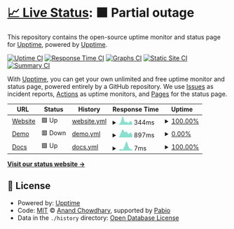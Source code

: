 # [📈 Live Status](https://status.upvado.com): <!--live status--> **🟧 Partial outage**

This repository contains the open-source uptime monitor and status page for [Upptime](https://upptime.js.org), powered by [Upptime](https://github.com/upptime/upptime).

[![Uptime CI](https://github.com/upptime/status.upvado.com/workflows/Uptime%20CI/badge.svg)](https://github.com/upptime/status.upvado.com/actions?query=workflow%3A%22Uptime+CI%22)
[![Response Time CI](https://github.com/upptime/status.upvado.com/workflows/Response%20Time%20CI/badge.svg)](https://github.com/upptime/status.upvado.com/actions?query=workflow%3A%22Response+Time+CI%22)
[![Graphs CI](https://github.com/upptime/status.upvado.com/workflows/Graphs%20CI/badge.svg)](https://github.com/upptime/status.upvado.com/actions?query=workflow%3A%22Graphs+CI%22)
[![Static Site CI](https://github.com/upptime/status.upvado.com/workflows/Static%20Site%20CI/badge.svg)](https://github.com/upptime/status.upvado.com/actions?query=workflow%3A%22Static+Site+CI%22)
[![Summary CI](https://github.com/upptime/status.upvado.com/workflows/Summary%20CI/badge.svg)](https://github.com/upptime/status.upvado.com/actions?query=workflow%3A%22Summary+CI%22)

With [Upptime](https://upptime.js.org), you can get your own unlimited and free uptime monitor and status page, powered entirely by a GitHub repository. We use [Issues](https://github.com/upptime/status.upvado.com/issues) as incident reports, [Actions](https://github.com/upptime/status.upvado.com/actions) as uptime monitors, and [Pages](https://status.upvado.com) for the status page.

<!--start: status pages-->
<!-- This summary is generated by Upptime (https://github.com/upptime/upptime) -->
<!-- Do not edit this manually, your changes will be overwritten -->
<!-- prettier-ignore -->
| URL | Status | History | Response Time | Uptime |
| --- | ------ | ------- | ------------- | ------ |
| <img alt="" src="https://icons.duckduckgo.com/ip3/upvado.com.ico" height="13"> [Website](https://upvado.com) | 🟩 Up | [website.yml](https://github.com/upvado/status.uptime.com/commits/HEAD/history/website.yml) | <details><summary><img alt="Response time graph" src="./graphs/website/response-time-week.png" height="20"> 344ms</summary><br><a href="https://status.upvado.com/history/website"><img alt="Response time 333" src="https://img.shields.io/endpoint?url=https%3A%2F%2Fraw.githubusercontent.com%2Fupvado%2Fstatus.uptime.com%2FHEAD%2Fapi%2Fwebsite%2Fresponse-time.json"></a><br><a href="https://status.upvado.com/history/website"><img alt="24-hour response time 222" src="https://img.shields.io/endpoint?url=https%3A%2F%2Fraw.githubusercontent.com%2Fupvado%2Fstatus.uptime.com%2FHEAD%2Fapi%2Fwebsite%2Fresponse-time-day.json"></a><br><a href="https://status.upvado.com/history/website"><img alt="7-day response time 344" src="https://img.shields.io/endpoint?url=https%3A%2F%2Fraw.githubusercontent.com%2Fupvado%2Fstatus.uptime.com%2FHEAD%2Fapi%2Fwebsite%2Fresponse-time-week.json"></a><br><a href="https://status.upvado.com/history/website"><img alt="30-day response time 288" src="https://img.shields.io/endpoint?url=https%3A%2F%2Fraw.githubusercontent.com%2Fupvado%2Fstatus.uptime.com%2FHEAD%2Fapi%2Fwebsite%2Fresponse-time-month.json"></a><br><a href="https://status.upvado.com/history/website"><img alt="1-year response time 333" src="https://img.shields.io/endpoint?url=https%3A%2F%2Fraw.githubusercontent.com%2Fupvado%2Fstatus.uptime.com%2FHEAD%2Fapi%2Fwebsite%2Fresponse-time-year.json"></a></details> | <details><summary><a href="https://status.upvado.com/history/website">100.00%</a></summary><a href="https://status.upvado.com/history/website"><img alt="All-time uptime 100.00%" src="https://img.shields.io/endpoint?url=https%3A%2F%2Fraw.githubusercontent.com%2Fupvado%2Fstatus.uptime.com%2FHEAD%2Fapi%2Fwebsite%2Fuptime.json"></a><br><a href="https://status.upvado.com/history/website"><img alt="24-hour uptime 100.00%" src="https://img.shields.io/endpoint?url=https%3A%2F%2Fraw.githubusercontent.com%2Fupvado%2Fstatus.uptime.com%2FHEAD%2Fapi%2Fwebsite%2Fuptime-day.json"></a><br><a href="https://status.upvado.com/history/website"><img alt="7-day uptime 100.00%" src="https://img.shields.io/endpoint?url=https%3A%2F%2Fraw.githubusercontent.com%2Fupvado%2Fstatus.uptime.com%2FHEAD%2Fapi%2Fwebsite%2Fuptime-week.json"></a><br><a href="https://status.upvado.com/history/website"><img alt="30-day uptime 100.00%" src="https://img.shields.io/endpoint?url=https%3A%2F%2Fraw.githubusercontent.com%2Fupvado%2Fstatus.uptime.com%2FHEAD%2Fapi%2Fwebsite%2Fuptime-month.json"></a><br><a href="https://status.upvado.com/history/website"><img alt="1-year uptime 100.00%" src="https://img.shields.io/endpoint?url=https%3A%2F%2Fraw.githubusercontent.com%2Fupvado%2Fstatus.uptime.com%2FHEAD%2Fapi%2Fwebsite%2Fuptime-year.json"></a></details>
| <img alt="" src="https://icons.duckduckgo.com/ip3/demo.upvado.com.ico" height="13"> [Demo](https://demo.upvado.com) | 🟥 Down | [demo.yml](https://github.com/upvado/status.uptime.com/commits/HEAD/history/demo.yml) | <details><summary><img alt="Response time graph" src="./graphs/demo/response-time-week.png" height="20"> 897ms</summary><br><a href="https://status.upvado.com/history/demo"><img alt="Response time 803" src="https://img.shields.io/endpoint?url=https%3A%2F%2Fraw.githubusercontent.com%2Fupvado%2Fstatus.uptime.com%2FHEAD%2Fapi%2Fdemo%2Fresponse-time.json"></a><br><a href="https://status.upvado.com/history/demo"><img alt="24-hour response time 583" src="https://img.shields.io/endpoint?url=https%3A%2F%2Fraw.githubusercontent.com%2Fupvado%2Fstatus.uptime.com%2FHEAD%2Fapi%2Fdemo%2Fresponse-time-day.json"></a><br><a href="https://status.upvado.com/history/demo"><img alt="7-day response time 897" src="https://img.shields.io/endpoint?url=https%3A%2F%2Fraw.githubusercontent.com%2Fupvado%2Fstatus.uptime.com%2FHEAD%2Fapi%2Fdemo%2Fresponse-time-week.json"></a><br><a href="https://status.upvado.com/history/demo"><img alt="30-day response time 765" src="https://img.shields.io/endpoint?url=https%3A%2F%2Fraw.githubusercontent.com%2Fupvado%2Fstatus.uptime.com%2FHEAD%2Fapi%2Fdemo%2Fresponse-time-month.json"></a><br><a href="https://status.upvado.com/history/demo"><img alt="1-year response time 803" src="https://img.shields.io/endpoint?url=https%3A%2F%2Fraw.githubusercontent.com%2Fupvado%2Fstatus.uptime.com%2FHEAD%2Fapi%2Fdemo%2Fresponse-time-year.json"></a></details> | <details><summary><a href="https://status.upvado.com/history/demo">0.00%</a></summary><a href="https://status.upvado.com/history/demo"><img alt="All-time uptime 0.32%" src="https://img.shields.io/endpoint?url=https%3A%2F%2Fraw.githubusercontent.com%2Fupvado%2Fstatus.uptime.com%2FHEAD%2Fapi%2Fdemo%2Fuptime.json"></a><br><a href="https://status.upvado.com/history/demo"><img alt="24-hour uptime 0.00%" src="https://img.shields.io/endpoint?url=https%3A%2F%2Fraw.githubusercontent.com%2Fupvado%2Fstatus.uptime.com%2FHEAD%2Fapi%2Fdemo%2Fuptime-day.json"></a><br><a href="https://status.upvado.com/history/demo"><img alt="7-day uptime 0.00%" src="https://img.shields.io/endpoint?url=https%3A%2F%2Fraw.githubusercontent.com%2Fupvado%2Fstatus.uptime.com%2FHEAD%2Fapi%2Fdemo%2Fuptime-week.json"></a><br><a href="https://status.upvado.com/history/demo"><img alt="30-day uptime 1.38%" src="https://img.shields.io/endpoint?url=https%3A%2F%2Fraw.githubusercontent.com%2Fupvado%2Fstatus.uptime.com%2FHEAD%2Fapi%2Fdemo%2Fuptime-month.json"></a><br><a href="https://status.upvado.com/history/demo"><img alt="1-year uptime 0.32%" src="https://img.shields.io/endpoint?url=https%3A%2F%2Fraw.githubusercontent.com%2Fupvado%2Fstatus.uptime.com%2FHEAD%2Fapi%2Fdemo%2Fuptime-year.json"></a></details>
| <img alt="" src="https://icons.duckduckgo.com/ip3/upvado.com.ico" height="13"> [Docs](https://upvado.com) | 🟩 Up | [docs.yml](https://github.com/upvado/status.uptime.com/commits/HEAD/history/docs.yml) | <details><summary><img alt="Response time graph" src="./graphs/docs/response-time-week.png" height="20"> 7ms</summary><br><a href="https://status.upvado.com/history/docs"><img alt="Response time 7" src="https://img.shields.io/endpoint?url=https%3A%2F%2Fraw.githubusercontent.com%2Fupvado%2Fstatus.uptime.com%2FHEAD%2Fapi%2Fdocs%2Fresponse-time.json"></a><br><a href="https://status.upvado.com/history/docs"><img alt="24-hour response time 3" src="https://img.shields.io/endpoint?url=https%3A%2F%2Fraw.githubusercontent.com%2Fupvado%2Fstatus.uptime.com%2FHEAD%2Fapi%2Fdocs%2Fresponse-time-day.json"></a><br><a href="https://status.upvado.com/history/docs"><img alt="7-day response time 7" src="https://img.shields.io/endpoint?url=https%3A%2F%2Fraw.githubusercontent.com%2Fupvado%2Fstatus.uptime.com%2FHEAD%2Fapi%2Fdocs%2Fresponse-time-week.json"></a><br><a href="https://status.upvado.com/history/docs"><img alt="30-day response time 7" src="https://img.shields.io/endpoint?url=https%3A%2F%2Fraw.githubusercontent.com%2Fupvado%2Fstatus.uptime.com%2FHEAD%2Fapi%2Fdocs%2Fresponse-time-month.json"></a><br><a href="https://status.upvado.com/history/docs"><img alt="1-year response time 7" src="https://img.shields.io/endpoint?url=https%3A%2F%2Fraw.githubusercontent.com%2Fupvado%2Fstatus.uptime.com%2FHEAD%2Fapi%2Fdocs%2Fresponse-time-year.json"></a></details> | <details><summary><a href="https://status.upvado.com/history/docs">100.00%</a></summary><a href="https://status.upvado.com/history/docs"><img alt="All-time uptime 100.00%" src="https://img.shields.io/endpoint?url=https%3A%2F%2Fraw.githubusercontent.com%2Fupvado%2Fstatus.uptime.com%2FHEAD%2Fapi%2Fdocs%2Fuptime.json"></a><br><a href="https://status.upvado.com/history/docs"><img alt="24-hour uptime 100.00%" src="https://img.shields.io/endpoint?url=https%3A%2F%2Fraw.githubusercontent.com%2Fupvado%2Fstatus.uptime.com%2FHEAD%2Fapi%2Fdocs%2Fuptime-day.json"></a><br><a href="https://status.upvado.com/history/docs"><img alt="7-day uptime 100.00%" src="https://img.shields.io/endpoint?url=https%3A%2F%2Fraw.githubusercontent.com%2Fupvado%2Fstatus.uptime.com%2FHEAD%2Fapi%2Fdocs%2Fuptime-week.json"></a><br><a href="https://status.upvado.com/history/docs"><img alt="30-day uptime 100.00%" src="https://img.shields.io/endpoint?url=https%3A%2F%2Fraw.githubusercontent.com%2Fupvado%2Fstatus.uptime.com%2FHEAD%2Fapi%2Fdocs%2Fuptime-month.json"></a><br><a href="https://status.upvado.com/history/docs"><img alt="1-year uptime 100.00%" src="https://img.shields.io/endpoint?url=https%3A%2F%2Fraw.githubusercontent.com%2Fupvado%2Fstatus.uptime.com%2FHEAD%2Fapi%2Fdocs%2Fuptime-year.json"></a></details>

<!--end: status pages-->

[**Visit our status website →**](https://status.upvado.com)

## 📄 License

- Powered by: [Upptime](https://github.com/upptime/upptime)
- Code: [MIT](./LICENSE) © [Anand Chowdhary](https://anandchowdhary.com), supported by [Pabio](https://pabio.com)
- Data in the `./history` directory: [Open Database License](https://opendatacommons.org/licenses/odbl/1-0/)
